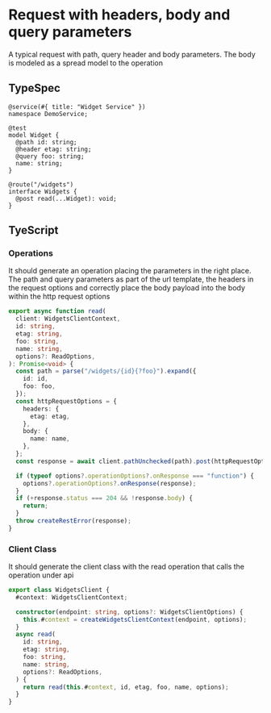 # Request with headers, body and query parameters

A typical request with path, query header and body parameters. The body is modeled as a spread model to the operation

## TypeSpec

```tsp
@service(#{ title: "Widget Service" })
namespace DemoService;

@test
model Widget {
  @path id: string;
  @header etag: string;
  @query foo: string;
  name: string;
}

@route("/widgets")
interface Widgets {
  @post read(...Widget): void;
}
```

## TyeScript

### Operations

It should generate an operation placing the parameters in the right place. The path and query parameters as part of the url template, the headers in the request options and correctly place the body payload into the body within the http request options

```ts src/api/widgetsClient/widgetsClientOperations.ts function read
export async function read(
  client: WidgetsClientContext,
  id: string,
  etag: string,
  foo: string,
  name: string,
  options?: ReadOptions,
): Promise<void> {
  const path = parse("/widgets/{id}{?foo}").expand({
    id: id,
    foo: foo,
  });
  const httpRequestOptions = {
    headers: {
      etag: etag,
    },
    body: {
      name: name,
    },
  };
  const response = await client.pathUnchecked(path).post(httpRequestOptions);

  if (typeof options?.operationOptions?.onResponse === "function") {
    options?.operationOptions?.onResponse(response);
  }
  if (+response.status === 204 && !response.body) {
    return;
  }
  throw createRestError(response);
}
```

### Client Class

It should generate the client class with the read operation that calls the operation under api

```ts src/demoServiceClient.ts class WidgetsClient
export class WidgetsClient {
  #context: WidgetsClientContext;

  constructor(endpoint: string, options?: WidgetsClientOptions) {
    this.#context = createWidgetsClientContext(endpoint, options);
  }
  async read(
    id: string,
    etag: string,
    foo: string,
    name: string,
    options?: ReadOptions,
  ) {
    return read(this.#context, id, etag, foo, name, options);
  }
}
```
